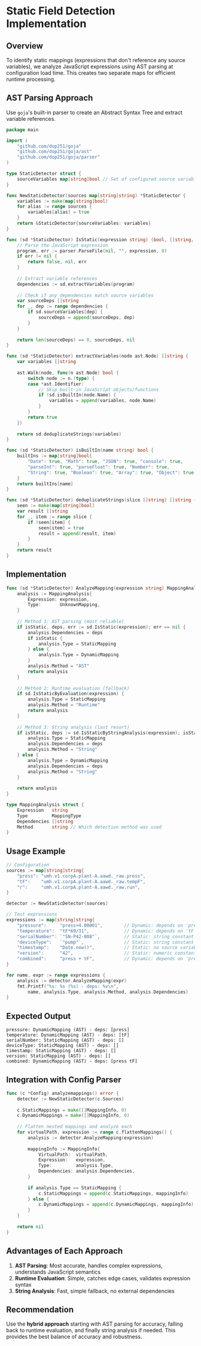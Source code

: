# Static Field Detection Implementation

## Overview

To identify static mappings (expressions that don't reference any source variables), we analyze JavaScript expressions using AST parsing at configuration load time. This creates two separate maps for efficient runtime processing.

## AST Parsing Approach

Use `goja`'s built-in parser to create an Abstract Syntax Tree and extract variable references.

```go
package main

import (
    "github.com/dop251/goja"
    "github.com/dop251/goja/ast"
    "github.com/dop251/goja/parser"
)

type StaticDetector struct {
    sourceVariables map[string]bool // Set of configured source variables
}

func NewStaticDetector(sources map[string]string) *StaticDetector {
    variables := make(map[string]bool)
    for alias := range sources {
        variables[alias] = true
    }
    return &StaticDetector{sourceVariables: variables}
}

func (sd *StaticDetector) IsStatic(expression string) (bool, []string, error) {
    // Parse the JavaScript expression
    program, err := parser.ParseFile(nil, "", expression, 0)
    if err != nil {
        return false, nil, err
    }
    
    // Extract variable references
    dependencies := sd.extractVariables(program)
    
    // Check if any dependencies match source variables
    var sourceDeps []string
    for _, dep := range dependencies {
        if sd.sourceVariables[dep] {
            sourceDeps = append(sourceDeps, dep)
        }
    }
    
    return len(sourceDeps) == 0, sourceDeps, nil
}

func (sd *StaticDetector) extractVariables(node ast.Node) []string {
    var variables []string
    
    ast.Walk(node, func(n ast.Node) bool {
        switch node := n.(type) {
        case *ast.Identifier:
            // Skip built-in JavaScript objects/functions
            if !sd.isBuiltIn(node.Name) {
                variables = append(variables, node.Name)
            }
        }
        return true
    })
    
    return sd.deduplicateStrings(variables)
}

func (sd *StaticDetector) isBuiltIn(name string) bool {
    builtIns := map[string]bool{
        "Date": true, "Math": true, "JSON": true, "console": true,
        "parseInt": true, "parseFloat": true, "Number": true,
        "String": true, "Boolean": true, "Array": true, "Object": true,
    }
    return builtIns[name]
}

func (sd *StaticDetector) deduplicateStrings(slice []string) []string {
    seen := make(map[string]bool)
    var result []string
    for _, item := range slice {
        if !seen[item] {
            seen[item] = true
            result = append(result, item)
        }
    }
    return result
}
```

## Implementation

```go
func (sd *StaticDetector) AnalyzeMapping(expression string) MappingAnalysis {
    analysis := MappingAnalysis{
        Expression: expression,
        Type:       UnknownMapping,
    }
    
    // Method 1: AST parsing (most reliable)
    if isStatic, deps, err := sd.IsStatic(expression); err == nil {
        analysis.Dependencies = deps
        if isStatic {
            analysis.Type = StaticMapping
        } else {
            analysis.Type = DynamicMapping
        }
        analysis.Method = "AST"
        return analysis
    }
    
    // Method 2: Runtime evaluation (fallback)
    if sd.IsStaticByEvaluation(expression) {
        analysis.Type = StaticMapping
        analysis.Method = "Runtime"
        return analysis
    }
    
    // Method 3: String analysis (last resort)
    if isStatic, deps := sd.IsStaticByStringAnalysis(expression); isStatic {
        analysis.Type = StaticMapping
        analysis.Dependencies = deps
        analysis.Method = "String"
    } else {
        analysis.Type = DynamicMapping
        analysis.Dependencies = deps
        analysis.Method = "String"
    }
    
    return analysis
}

type MappingAnalysis struct {
    Expression   string
    Type         MappingType
    Dependencies []string
    Method       string // Which detection method was used
}
```

## Usage Example

```go
// Configuration
sources := map[string]string{
    "press": "umh.v1.corpA.plant-A.aawd._raw.press",
    "tF":    "umh.v1.corpA.plant-A.aawd._raw.tempF",
    "r":     "umh.v1.corpA.plant-A.aawd._raw.run",
}

detector := NewStaticDetector(sources)

// Test expressions
expressions := map[string]string{
    "pressure":     "press+4.00001",        // Dynamic: depends on 'press'
    "temperature":  "tF*69/31",             // Dynamic: depends on 'tF'
    "serialNumber": `"SN-P42-008"`,         // Static: string constant
    "deviceType":   `"pump"`,               // Static: string constant
    "timestamp":    "Date.now()",           // Static: no source variables
    "version":      "42",                   // Static: numeric constant
    "combined":     "press + tF",           // Dynamic: depends on 'press', 'tF'
}

for name, expr := range expressions {
    analysis := detector.AnalyzeMapping(expr)
    fmt.Printf("%s: %s (%s) - deps: %v\n", 
        name, analysis.Type, analysis.Method, analysis.Dependencies)
}
```

## Expected Output

```
pressure: DynamicMapping (AST) - deps: [press]
temperature: DynamicMapping (AST) - deps: [tF]
serialNumber: StaticMapping (AST) - deps: []
deviceType: StaticMapping (AST) - deps: []
timestamp: StaticMapping (AST) - deps: []
version: StaticMapping (AST) - deps: []
combined: DynamicMapping (AST) - deps: [press tF]
```

## Integration with Config Parser

```go
func (c *Config) analyzemappings() error {
    detector := NewStaticDetector(c.Sources)
    
    c.StaticMappings = make([]MappingInfo, 0)
    c.DynamicMappings = make([]MappingInfo, 0)
    
    // Flatten nested mappings and analyze each
    for virtualPath, expression := range c.flattenMappings() {
        analysis := detector.AnalyzeMapping(expression)
        
        mappingInfo := MappingInfo{
            VirtualPath:  virtualPath,
            Expression:   expression,
            Type:         analysis.Type,
            Dependencies: analysis.Dependencies,
        }
        
        if analysis.Type == StaticMapping {
            c.StaticMappings = append(c.StaticMappings, mappingInfo)
        } else {
            c.DynamicMappings = append(c.DynamicMappings, mappingInfo)
        }
    }
    
    return nil
}
```

## Advantages of Each Approach

1. **AST Parsing**: Most accurate, handles complex expressions, understands JavaScript semantics
2. **Runtime Evaluation**: Simple, catches edge cases, validates expression syntax
3. **String Analysis**: Fast, simple fallback, no external dependencies

## Recommendation

Use the **hybrid approach** starting with AST parsing for accuracy, falling back to runtime evaluation, and finally string analysis if needed. This provides the best balance of accuracy and robustness. 